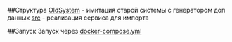 ##Структура
[OldSystem](OldSystem) - имитация старой системы с генератором доп данных
[src](src) - реализация сервиса для импорта

##Запуск
Запуск через [docker-compose.yml](docker-compose.yml)